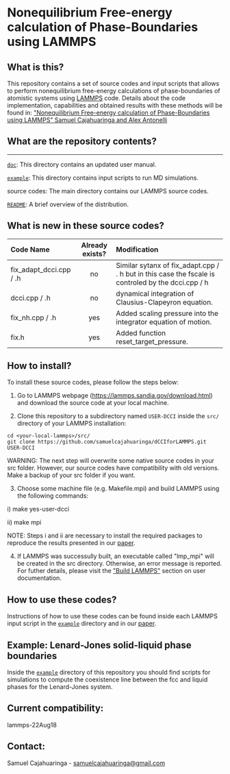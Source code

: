 # Nonequilibrium Free-energy calculation of Phase-Boundaries using LAMMPS

## What is this?
This repository contains a set of source codes and input scripts that allows to perform nonequilibrium free-energy calculations of phase-boundaries of atomistic systems using [LAMMPS](https://lammps.sandia.gov/) code. Details about the code implementation, capabilities and obtained results with these methods will be found in:
["Nonequilibrium Free-energy calculation of Phase-Boundaries using LAMMPS"
Samuel Cajahuaringa and Alex Antonelli](https://arxiv.org/abs/2103.10449)

## What are the repository contents?
---------------
[`doc`](doc): This directory contains an updated user manual.

[`example`](example): This directory contains input scripts to run MD simulations.

source codes: The main directory contains our LAMMPS source codes.

[`README`](README.md): A brief overview of the distribution.

What is new in these source codes?
--------------
| Code Name                       | Already exists? |  Modification |
| :---                            |     :---:      |     :---      |
|fix_adapt_dcci.cpp / .h               | no            | Similar sytanx of fix_adapt.cpp / . h but in this case the fscale is controled by the dcci.cpp / h
|dcci.cpp / .h                  | no            | dynamical integration of Clausius-Clapeyron equation.  |
|fix_nh.cpp / .h                  | yes           | Added scaling pressure into the integrator equation of motion.  |
|fix.h                  | yes           | Added function reset_target_pressure.  |


How to install?
--------------
To install these source codes, please follow the steps below:

1) Go to LAMMPS webpage (https://lammps.sandia.gov/download.html) and download the source code at your local machine.

2) Clone this repository to a subdirectory named `USER-DCCI` inside the `src/` directory of your LAMMPS installation:
```
cd <your-local-lammps>/src/
git clone https://github.com/samuelcajahuaringa/dCCIforLAMMPS.git USER-DCCI
```
WARNING: The next step will overwrite some native source codes in your src folder. However, our source codes have compatibility with old versions. Make a backup of your src folder if you want.

3) Choose some machine file (e.g. Makefile.mpi) and build LAMMPS using the following commands:

i) make yes-user-dcci

ii) make mpi

NOTE: Steps i and ii are necessary to install the required packages to reproduce the results presented in our [paper]().

4) If LAMMPS was successully built, an executable called "lmp_mpi" will be created in the src directory. Otherwise, an error message is reported. For futher details, please visit the ["Build LAMMPS"](https://lammps.sandia.gov/doc/Build.html) section on user documentation.

How to use these codes?
--------------
Instructions of how to use these codes can be found inside each LAMMPS input script in the [`example`](example) directory and in our [paper](https://).

Example: Lenard-Jones solid-liquid phase boundaries
--------------
Inside the [`example`](example) directory of this repository you should find scripts for simulations to compute the coexistence line between the fcc and liquid phases for the Lenard-Jones system. 


Current compatibility:
--------------
lammps-22Aug18

Contact:
--------------
Samuel Cajahuaringa - samuelcajahuaringa@gmail.com

